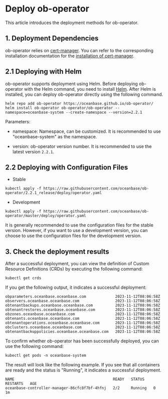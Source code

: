 # Deploy ob-operator 

This article introduces the deployment methods for ob-operator.

## 1. Deployment Dependencies

ob-operator relies on [cert-manager](https://cert-manager.io/docs/). You can refer to the corresponding installation documentation for the [installation of cert-manager](https://cert-manager.io/docs/installation/).

## 2.1 Deploying with Helm

ob-operator supports deployment using Helm. Before deploying ob-operator with the Helm command, you need to install [Helm](https://github.com/helm/helm). After Helm is installed, you can deploy ob-operator directly using the following command.

```shell
helm repo add ob-operator https://oceanbase.github.io/ob-operator/
helm install ob-operator ob-operator/ob-operator --namespace=oceanbase-system --create-namespace --version=2.2.1
```

Parameters:

* namespace: Namespace, can be customized. It is recommended to use "oceanbase-system" as the namespace.

* version: ob-operator version number. It is recommended to use the latest version `2.2.1`.

## 2.2 Deploying with Configuration Files

* Stable
```shell
kubectl apply -f https://raw.githubusercontent.com/oceanbase/ob-operator/2.2.1_release/deploy/operator.yaml
```
* Development
```shell
kubectl apply -f https://raw.githubusercontent.com/oceanbase/ob-operator/master/deploy/operator.yaml
```

It is generally recommended to use the configuration files for the stable version. However, if you want to use a development version, you can choose to use the configuration files for the development version.

## 3. Check the deployment results

After a successful deployment, you can view the definition of Custom Resource Definitions (CRDs) by executing the following command:

```shell
kubectl get crds
```

If you get the following output, it indicates a successful deployment:

```shell
obparameters.oceanbase.oceanbase.com             2023-11-12T08:06:58Z
observers.oceanbase.oceanbase.com                2023-11-12T08:06:58Z
obtenantbackups.oceanbase.oceanbase.com          2023-11-12T08:06:58Z
obtenantrestores.oceanbase.oceanbase.com         2023-11-12T08:06:58Z
obzones.oceanbase.oceanbase.com                  2023-11-12T08:06:58Z
obtenants.oceanbase.oceanbase.com                2023-11-12T08:06:58Z
obtenantoperations.oceanbase.oceanbase.com       2023-11-12T08:06:58Z
obclusters.oceanbase.oceanbase.com               2023-11-12T08:06:58Z
obtenantbackuppolicies.oceanbase.oceanbase.com   2023-11-12T08:06:58Z
```

To confirm whether ob-operator has been successfully deployed, you can use the following command:

```shell
kubectl get pods -n oceanbase-system
```

The result will look like the following example. If you see that all containers are ready and the status is "Running", it indicates a successful deployment.

```shell
NAME                                            READY   STATUS    RESTARTS   AGE
oceanbase-controller-manager-86cfc8f7bf-4hfnj   2/2     Running   0          1m
```
